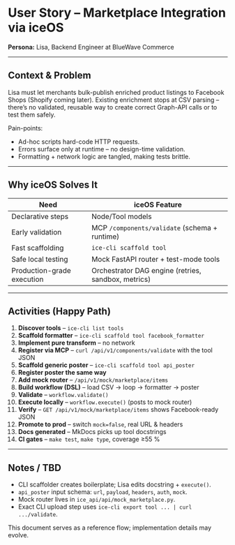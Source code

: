 # User Story – Marketplace Integration via iceOS

**Persona:** Lisa, Backend Engineer at BlueWave Commerce

---

## Context & Problem
Lisa must let merchants bulk-publish enriched product listings to Facebook Shops (Shopify coming later).  Existing enrichment stops at CSV parsing – there’s no validated, reusable way to create correct Graph-API calls or to test them safely.

Pain-points:
* Ad-hoc scripts hard-code HTTP requests.
* Errors surface only at runtime – no design-time validation.
* Formatting + network logic are tangled, making tests brittle.

---

## Why iceOS Solves It
| Need                           | iceOS Feature                                               |
|--------------------------------|-------------------------------------------------------------|
| Declarative steps              | Node/Tool models                                            |
| Early validation               | MCP `/components/validate` (schema + runtime)               |
| Fast scaffolding               | `ice-cli scaffold tool`                                      |
| Safe local testing             | Mock FastAPI router + test-mode tools                       |
| Production-grade execution     | Orchestrator DAG engine (retries, sandbox, metrics)         |

---

## Activities (Happy Path)
1. **Discover tools** – `ice-cli list tools`  
2. **Scaffold formatter** – `ice-cli scaffold tool facebook_formatter`  
3. **Implement pure transform** – no network
4. **Register via MCP** – `curl /api/v1/components/validate` with the tool JSON
5. **Scaffold generic poster** – `ice-cli scaffold tool api_poster`
6. **Register poster the same way**
7. **Add mock router** – `/api/v1/mock/marketplace/items`  
8. **Build workflow (DSL)** – load CSV → loop → formatter → poster
9. **Validate** – `workflow.validate()`
10. **Execute locally** – `workflow.execute()` (posts to mock router)
11. **Verify** – `GET /api/v1/mock/marketplace/items` shows Facebook-ready JSON
12. **Promote to prod** – switch `mock=false`, real URL & headers
13. **Docs generated** – MkDocs picks up tool docstrings
14. **CI gates** – `make test`, `make type`, coverage ≥55 %

---

## Notes / TBD
* CLI scaffolder creates boilerplate; Lisa edits docstring + `execute()`.
* `api_poster` input schema: `url`, `payload`, `headers`, `auth`, `mock`.
* Mock router lives in `ice_api/api/mock_marketplace.py`.
* Exact CLI upload step uses `ice-cli export tool ... | curl .../validate`.

This document serves as a reference flow; implementation details may evolve.
